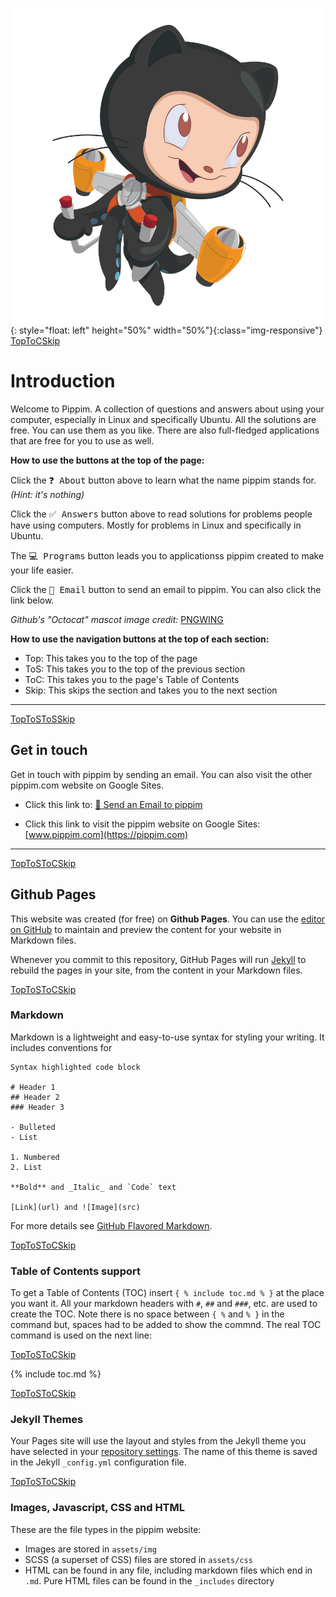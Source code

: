 
![Github Octacat Mascot by pngwing.com](/assets/img/pngwing.com.png){: style="float: left" height="50%" width="50%"}{:class="img-responsive"}
<a href="#" class="hdr-btn">Top</a><a href="#hdr6" class="hdr-btn">ToC</a><a href="#hdr2" class="hdr-btn">Skip</a>
# Introduction<a id="hdr1"></a>

Welcome to Pippim. A collection of questions and answers about using your computer, especially in Linux and specifically Ubuntu. All the solutions are free. You can use them as you like. There are also full-fledged applications that are free for you to use as well.

**How to use the buttons at the top of the page:**

Click the <kbd>❓ About</kbd> button above to learn what the name pippim stands for. *(Hint: it's nothing)*

Click the <kbd>✅ Answers</kbd> button above to read solutions for problems people have using computers. Mostly for problems in Linux and specifically in Ubuntu.

The <kbd>💻 Programs</kbd> button leads you to applicationss pippim created to make your life easier.

Click the <kbd>📧 Email</kbd> button to send an email to pippim. You can also click the link below.

*Github's "Octocat" mascot image credit:* [PNGWING](https://www.pngwing.com/en/free-png-medya)

**How to use the navigation buttons at the top of each section:**

- <a class="hdr-btn">Top</a>: This takes you to the top of the page
- ToS: This takes you to the top of the previous section
- ToC: This takes you to the page's Table of Contents
- Skip: This skips the section and takes you to the next section

---

<a href="#" class="hdr-btn">Top</a><a href="#hdr1" class="hdr-btn">ToS</a><a href="#hdr1" class="hdr-btn">ToS</a><a href="#hdr3" class="hdr-btn">Skip</a>
## Get in touch<a id="hdr2"></a>

Get in touch with pippim by sending an email. You can also visit the other pippim.com website on Google Sites.

- Click this link to: [📧 Send an Email to pippim](mailto:pippim.com@gmail.com)

- Click this link to visit the pippim website on Google Sites: [www.pippim.com](https://pippim.com)

---

<a href="#" class="hdr-btn">Top</a><a href="#hdr2" class="hdr-btn">ToS</a><a href="#hdr6" class="hdr-btn">ToC</a><a href="#hdr4" class="hdr-btn">Skip</a>
## Github Pages<a id="hdr3"></a>

This website was created (for free) on **Github Pages**. You can use the [editor on GitHub](https://github.com/pippim/pippim.github.io/edit/main/index.md) to maintain and preview the content for your website in Markdown files.

Whenever you commit to this repository, GitHub Pages will run [Jekyll](https://jekyllrb.com/) to rebuild the pages in your site, from the content in your Markdown files.

<a href="#" class="hdr-btn">Top</a><a href="#hdr3" class="hdr-btn">ToS</a><a href="#hdr6" class="hdr-btn">ToC</a><a href="#hdr5" class="hdr-btn">Skip</a>
### Markdown<a id="hdr4"></a>

Markdown is a lightweight and easy-to-use syntax for styling your writing. It includes conventions for

```
Syntax highlighted code block

# Header 1
## Header 2
### Header 3

- Bulleted
- List

1. Numbered
2. List

**Bold** and _Italic_ and `Code` text

[Link](url) and ![Image](src)
```

For more details see [GitHub Flavored Markdown](https://guides.github.com/features/mastering-markdown/).

<a href="#" class="hdr-btn">Top</a><a href="#hdr4" class="hdr-btn">ToS</a><a href="#hdr6" class="hdr-btn">ToC</a><a href="#hdr6" class="hdr-btn">Skip</a>
### Table of Contents support<a id="hdr5"></a>

To get a Table of Contents (TOC) insert `{ % include toc.md % }` at the place you want it. All your markdown headers with `#`, `##` and `###`, etc. are used to create the TOC. Note there is no space between `{ %` and `% }` in the command but, spaces had to be added to show the commnd. The real TOC command is used on the next line:

<a id="hdr6"></a><a href="#" class="hdr-btn">Top</a><a href="#hdr5" class="hdr-btn">ToS</a><a href="#hdr6" class="hdr-btn">ToC</a><a href="#hdr7" class="hdr-btn">Skip</a>

{% include toc.md %}

<a href="#" class="hdr-btn">Top</a><a href="#hdr6" class="hdr-btn">ToS</a><a href="#hdr6" class="hdr-btn">ToC</a><a href="#hdr8" class="hdr-btn">Skip</a>
### Jekyll Themes<a id="hdr7"></a>

Your Pages site will use the layout and styles from the Jekyll theme you have selected in your [repository settings](https://github.com/pippim/pippim.github.io/settings/pages). The name of this theme is saved in the Jekyll `_config.yml` configuration file.

<a href="#hdr1" class="hdr-btn">Top</a><a href="#hdr7" class="hdr-btn">ToS</a><a href="#hdr6" class="hdr-btn">ToC</a><a href="#hdr9" class="hdr-btn">Skip</a>
### Images, Javascript, CSS and HTML<a id="hdr8"></a>

These are the file types in the pippim website:

- Images are stored in `assets/img`
- SCSS (a superset of CSS) files are stored in `assets/css`
- HTML can be found in any file, including markdown files which end in `.md`. Pure HTML files can be found in the `_includes` directory

<a id="hdr9"></a>
